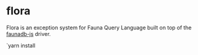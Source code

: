 # flora
Flora is an exception system for Fauna Query Language built on top of the [faunadb-js](https://github.com/fauna/faunadb-js) driver. 

`yarn install 
